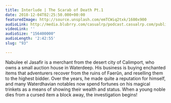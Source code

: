```yaml
---
title: Interlude | The Scarab of Death Pt.1
date: 2018-12-04T02:25:50.000+00:00
featuredImage: http://source.unsplash.com/emTCWiq2txk/1600x900
audioLink: http://media.blubrry.com/casualrp/podcast.casualrp.com/public/Bonus%20Ep%20_%20The%20Scarab%20of%20Death%20Pt%201%20_%20Anyone%20Have%20a%20Clue_.mp3
videoLink: ''
audioSize: "156400000"
audioLength: '2:42:55'
slug: "93"

---
```

Nabulee el Jasafir is a merchant from the desert city of Calimport, who owns a small auction house in Waterdeep. His business is buying enchanted items that adventurers recover from the ruins of Faerûn, and reselling them to the highest bidder. Over the years, he made quite a reputation for himself, and many Waterdhavian notables now spend fortunes on his magical trinkets as a means of showing their wealth and status. When a young noble dies from a cursed item a block away, the investigation begins!